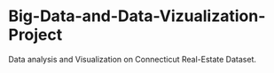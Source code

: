 # Big-Data-and-Data-Vizualization-Project
Data analysis and Visualization on Connecticut Real-Estate Dataset. 
